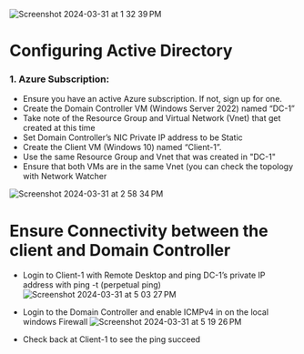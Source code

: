![Screenshot 2024-03-31 at 1 32 39 PM](https://github.com/G-Code6/Configuring-Active-Directory./assets/163748328/9eba4a1a-b462-40f2-9425-4ab924743cb6)

# Configuring Active Directory



<h3>1. Azure Subscription:</h3> 

- Ensure you have an active Azure subscription. If not, sign up for one.
- Create the Domain Controller VM (Windows Server 2022) named “DC-1”
-  Take note of the Resource Group and Virtual Network (Vnet) that get created at this time
- Set Domain Controller’s NIC Private IP address to be Static
- Create the Client VM (Windows 10) named “Client-1”. 
- Use the same Resource Group and Vnet that was created in "DC-1"
- Ensure that both VMs are in the same Vnet (you can check the topology with Network Watcher

![Screenshot 2024-03-31 at 2 58 34 PM](https://github.com/G-Code6/Configuring-Active-Directory./assets/163748328/0cf44a08-a730-420b-a592-d4ee5a7b9265)

# Ensure Connectivity between the client and Domain Controller

- Login to Client-1 with Remote Desktop and ping DC-1’s private IP address with ping -t <ip address> (perpetual ping)
![Screenshot 2024-03-31 at 5 03 27 PM](https://github.com/G-Code6/Configuring-Active-Directory./assets/163748328/a399f013-2f29-4fa0-b4aa-6e7bce343f42)


- Login to the Domain Controller and enable ICMPv4 in on the local windows Firewall
![Screenshot 2024-03-31 at 5 19 26 PM](https://github.com/G-Code6/Configuring-Active-Directory./assets/163748328/ed4301a6-9dee-4a5a-b334-613363b7a102)

- Check back at Client-1 to see the ping succeed

